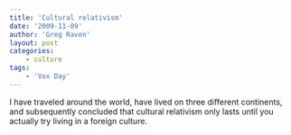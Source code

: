 ```yaml
---
title: 'Cultural relativism'
date: '2009-11-09'
author: 'Greg Raven'
layout: post
categories:
    - culture
tags:
    - 'Vox Day'
---
```


I have traveled around the world, have lived on three different continents, and subsequently concluded that cultural relativism only lasts until you actually try living in a foreign culture.